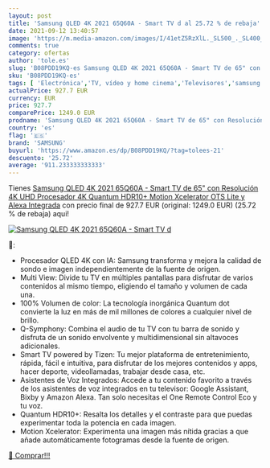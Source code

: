 ```yaml
---
layout: post
title: 'Samsung QLED 4K 2021 65Q60A - Smart TV d al 25.72 % de rebaja'
date: 2021-09-12 13:40:57
image: 'https://m.media-amazon.com/images/I/41etZ5RzXlL._SL500_._SL400_.jpg'
comments: true
category: ofertas
author: 'tole.es'
slug: 'B08PDD19KQ-es Samsung QLED 4K 2021 65Q60A - Smart TV de 65" con...'
sku: 'B08PDD19KQ-es'
tags: [ 'Electrónica','TV, vídeo y home cinema','Televisores','samsung','smart','tv', ]
actualPrice: 927.7 EUR
currency: EUR
price: 927.7
comparePrice: 1249.0 EUR
prodname: 'Samsung QLED 4K 2021 65Q60A - Smart TV de 65" con Resolución 4K UHD  Procesador 4K  Quantum HDR10+  Motion Xcelerator  OTS Lite y Alexa Integrada'
country: 'es'
flag: '🇪🇸'
brand: 'SAMSUNG'
buyurl: 'https://www.amazon.es/dp/B08PDD19KQ/?tag=tolees-21'
descuento: '25.72'
average: '911.233333333333'
---
```


Tienes [Samsung QLED 4K 2021 65Q60A - Smart TV de 65" con Resolución 4K UHD  Procesador 4K  Quantum HDR10+  Motion Xcelerator  OTS Lite y Alexa Integrada](https://www.amazon.es/dp/B08PDD19KQ/?tag=tolees-21) con precio final de  927.7 EUR (original: 1249.0 EUR) (25.72 %  de rebaja) aqui!

[![Samsung QLED 4K 2021 65Q60A - Smart TV d](https://m.media-amazon.com/images/I/41etZ5RzXlL._SL500_._SL400_.jpg)](https://www.amazon.es/dp/B08PDD19KQ/?tag=tolees-21)

🔎:

- Procesador QLED 4K con IA: Samsung transforma y mejora la calidad de sondo e imagen independientemente de la fuente de origen.
- Multi View: Divide tu TV en múltiples pantallas para disfrutar de varios contenidos al mismo tiempo, eligiendo el tamaño y volumen de cada una.
- 100% Volumen de color: La tecnología inorgánica Quantum dot convierte la luz en más de mil millones de colores a cualquier nivel de brillo.
- Q-Symphony: Combina el audio de tu TV con tu barra de sonido y disfruta de un sonido envolvente y multidimensional sin altavoces adicionales.
- Smart TV powered by Tizen: Tu mejor plataforma de entretenimiento, rápida, fácil e intuitiva, para disfrutar de los mejores contenidos y apps, hacer deporte, videollamadas, trabajar desde casa, etc.
- Asistentes de Voz Integrados: Accede a tu contenido favorito a través de los asistentes de voz integrados en tu televisor: Google Assistant, Bixby y Amazon Alexa. Tan solo necesitas el One Remote Control Eco y tu voz.
- Quantum HDR10+: Resalta los detalles y el contraste para que puedas experimentar toda la potencia en cada imagen.
- Motion Xcelerator: Experimenta una imagen más nítida gracias a que añade automáticamente fotogramas desde la fuente de origen.

[🛒 Comprar!!!](https://www.amazon.es/dp/B08PDD19KQ/?tag=tolees-21)
